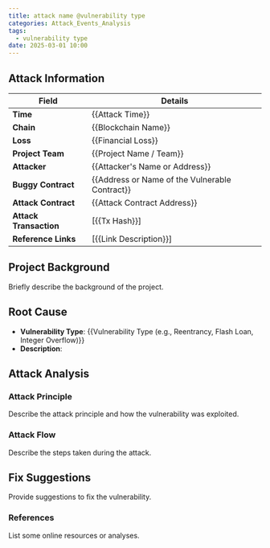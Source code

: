 ```yaml
---
title: attack name @vulnerability type
categories: Attack_Events_Analysis
tags:
  - vulnerability type
date: 2025-03-01 10:00
---
```


## Attack Information

| **Field**              | **Details**                                    |
| ---------------------- | ---------------------------------------------- |
| **Time**               | {{Attack Time}}                                |
| **Chain**              | {{Blockchain Name}}                            |
| **Loss**               | {{Financial Loss}}                             |
| **Project Team**       | {{Project Name / Team}}                        |
| **Attacker**           | {{Attacker's Name or Address}}                 |
| **Buggy Contract**     | {{Address or Name of the Vulnerable Contract}} |
| **Attack Contract**    | {{Attack Contract Address}}                    |
| **Attack Transaction** | [{{Tx Hash}}]                                  |
| **Reference Links**    | [{{Link Description}}]                         |


## Project Background

Briefly describe the background of the project.


## Root Cause

- **Vulnerability Type**: {{Vulnerability Type (e.g., Reentrancy, Flash Loan, Integer Overflow)}}
- **Description**: 


## Attack Analysis

### Attack Principle

Describe the attack principle and how the vulnerability was exploited.


### Attack Flow

Describe the steps taken during the attack.


## Fix Suggestions

Provide suggestions to fix the vulnerability.


### References

List some online resources or analyses.

